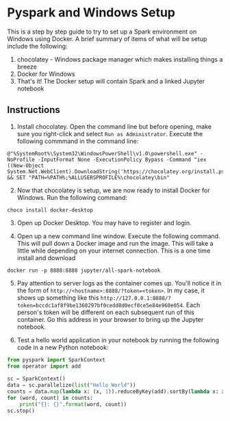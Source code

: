 # Pyspark and Windows Setup
This is a step by step guide to try to set up a Spark environment on Windows using Docker. A brief summary of items of what will be setup include the following:
  1. chocolatey - Windows package manager which makes installing things a breeze
  2. Docker for Windows
  3. That's it! The Docker setup will contain Spark and a linked Jupyter notebook

## Instructions
1. Install chocolatey. Open the command line but before opening, make sure you right-click and select `Run as Administrator`. Execute the following commmand in the command line:
```
@"%SystemRoot%\System32\WindowsPowerShell\v1.0\powershell.exe" -NoProfile -InputFormat None -ExecutionPolicy Bypass -Command "iex ((New-Object System.Net.WebClient).DownloadString('https://chocolatey.org/install.ps1'))" && SET "PATH=%PATH%;%ALLUSERSPROFILE%\chocolatey\bin"
```

2. Now that chocolatey is setup, we are now ready to install Docker for Windows. Run the following command:
```
choco install docker-desktop
```

3. Open up Docker Desktop. You may have to register and login.

4. Open up a new command line window. Execute the following command. This will pull down a Docker image and run the image. This will take a little while depending on your internet connection. This is a one time install and download
```
docker run -p 8888:8888 jupyter/all-spark-notebook
```

5. Pay attention to server logs as the container comes up. You'll notice it in the form of `http://<hostname>:8888/?token=<token>`. In my case, it shows up something like this `http://127.0.0.1:8888/?token=bccdc1af8f9be1360297bf0cedd8d0ecf0ce5e84e960e054`. Each person's token will be different on each subsequent run of this container. Go this address in your browser to bring up the Jupyter notebook.


6. Test a hello world application in your notebook by running the following code in a new Python notebook:
```python
from pyspark import SparkContext
from operator import add
 
sc = SparkContext()
data = sc.parallelize(list("Hello World"))
counts = data.map(lambda x: (x, 1)).reduceByKey(add).sortBy(lambda x: x[1], ascending=False).collect()
for (word, count) in counts:
    print("{}: {}".format(word, count))
sc.stop()
```

